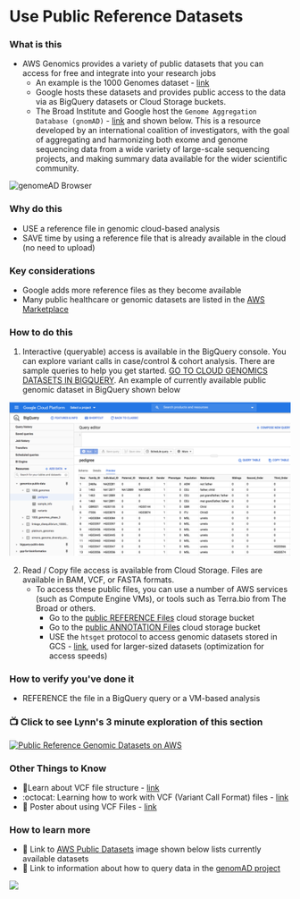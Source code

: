# Use Public Reference Datasets

### What is this
- AWS Genomics provides a variety of public datasets that you can access for free and integrate into your research jobs
    - An example is the 1000 Genomes dataset - [link](https://cloud.google.com/genomics/docs/public-datasets/1000-genomes)
    - Google hosts these datasets and provides public access to the data via as BigQuery datasets or Cloud Storage buckets.
    - The Broad Institute and Google host the `Genome Aggregation Database (gnomAD)` - [link](https://gnomad.broadinstitute.org/) and shown below.  This is a resource developed by an international coalition of investigators, with the goal of aggregating and harmonizing both exome and genome sequencing data from a wide variety of large-scale sequencing projects, and making summary data available for the wider scientific community.  
    
 ![genomeAD Browser](https://github.com/lynnlangit/AWS-for-bioinformatics/blob/main/images/genomeAD-browser.png)

### Why do this
 - USE a reference file in genomic cloud-based analysis
 - SAVE time by using a reference file that is already available in the cloud (no need to upload)

### Key considerations
 - Google adds more reference files as they become available
 - Many public healthcare or genomic datasets are listed in the [AWS Marketplace](https://console.cloud.google.com/marketplace/browse?filter=solution-type:dataset&filter=category:health)

### How to do this
 1. Interactive (queryable) access is available in the BigQuery console. You can explore variant calls in case/control & cohort analysis. There are sample queries to help you get started. [GO TO CLOUD GENOMICS DATASETS IN BIGQUERY](https://bigquery.cloud.google.com/project/genomics-public-data). An example of currently available public genomic dataset in BigQuery shown below

 ![Big Query Public Genomics Dataset Example](/images/bq-public-genomics-data.png)

 2. Read / Copy file access is available from Cloud Storage. Files are available in BAM, VCF, or FASTA formats. 
    - To access these public files, you can use a number of AWS services (such as Compute Engine VMs), or tools such as Terra.bio from The Broad or others.
        - Go to the [public REFERENCE Files](https://console.cloud.google.com/storage/genomics-public-data/) cloud storage bucket
        - Go to the [public ANNOTATION Files](https://console.cloud.google.com/storage/browser/gcs-public-data--genomics/human-variant-annotation) cloud storage bucket
        -  USE the `htsget` protocol to access genomic datasets stored in GCS - [link](https://cloud.google.com/life-sciences/docs/how-tos/reading-data-htsget), used for larger-sized datasets (optimization for access speeds)

### How to verify you've done it
 - REFERENCE the file in a BigQuery query or a VM-based analysis

### 📺 Click to see Lynn's 3 minute exploration of this section  
[![Public Reference Genomic Datasets on AWS](http://img.youtube.com/vi/4jfY9LmgHJk/0.jpg)](http://www.youtube.com/watch?v=4jfY9LmgHJk "Public Reference Genomic Datasets on AWS")

### Other Things to Know
 - 📘Learn about VCF file structure - [link](https://software.broadinstitute.org/gatk/documentation/article?id=11005)
  - :octocat: Learning how to work with VCF (Variant Call Format) files - [link](https://github.com/davetang/learning_vcf_file)
 - 📘 Poster about using VCF Files - [link](http://vcftools.sourceforge.net/VCF-poster.pdf)

### How to learn more
 - 📘 Link to [AWS Public Datasets](https://cloud.google.com/genomics/docs/public-datasets/) image shown below lists currently available datasets
 - 📘 Link to information about how to query data in the [genomAD project](https://cloud.google.com/blog/topics/healthcare-life-sciences/google-cloud-providing-free-access-to-genome-aggregation-database)

 <img src="https://github.com/lynnlangit/AWS-for-bioinformatics/raw/master/images/public-datasets.png" width="460" align="left"> 
